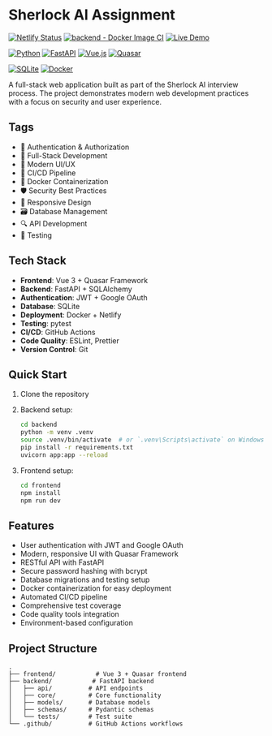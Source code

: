 # Sherlock AI Assignment

[![Netlify Status](https://api.netlify.com/api/v1/badges/f3b0f434-f04e-498d-848c-91d228c28fa9/deploy-status)](https://app.netlify.com/sites/sherlockai/deploys)
[![backend - Docker Image CI](https://github.com/LOCKhart07/sherlock-ai-assignment/actions/workflows/backend-build-and-deploy.yaml/badge.svg)](https://github.com/LOCKhart07/sherlock-ai-assignment/actions/workflows/backend-build-and-deploy.yaml)
[![Live Demo](https://img.shields.io/badge/Live%20Demo-sherlockai.lockhart.in-blue?style=flat&logo=globe)](https://sherlockai.lockhart.in/)

[![Python](https://img.shields.io/badge/python-3.9+-blue.svg)](https://www.python.org/downloads/)
[![FastAPI](https://img.shields.io/badge/FastAPI-0.100.0-green.svg)](https://fastapi.tiangolo.com/)
[![Vue.js](https://img.shields.io/badge/Vue.js-3.x-4FC08D.svg?logo=vue.js)](https://vuejs.org/)
[![Quasar](https://img.shields.io/badge/Quasar-2.x-1976D2.svg?logo=quasar)](https://quasar.dev/)

[![SQLite](https://img.shields.io/badge/SQLite-3.x-003B57.svg?logo=sqlite)](https://www.sqlite.org/)
[![Docker](https://img.shields.io/badge/Docker-20.10+-2496ED.svg?logo=docker)](https://www.docker.com/)

A full-stack web application built as part of the Sherlock AI interview process. The project demonstrates modern web development practices with a focus on security and user experience.

## Tags

- 🔐 Authentication & Authorization
- 🚀 Full-Stack Development
- 🎨 Modern UI/UX
- 🔄 CI/CD Pipeline
- 🐳 Docker Containerization
- 🛡️ Security Best Practices
- 📱 Responsive Design
- 🗃️ Database Management
- 🔍 API Development
- 🧪 Testing

## Tech Stack

- **Frontend**: Vue 3 + Quasar Framework
- **Backend**: FastAPI + SQLAlchemy
- **Authentication**: JWT + Google OAuth
- **Database**: SQLite
- **Deployment**: Docker + Netlify
- **Testing**: pytest
- **CI/CD**: GitHub Actions
- **Code Quality**: ESLint, Prettier
- **Version Control**: Git

## Quick Start

1. Clone the repository
2. Backend setup:
   ```bash
   cd backend
   python -m venv .venv
   source .venv/bin/activate  # or `.venv\Scripts\activate` on Windows
   pip install -r requirements.txt
   uvicorn app:app --reload
   ```

3. Frontend setup:
   ```bash
   cd frontend
   npm install
   npm run dev
   ```

## Features

- User authentication with JWT and Google OAuth
- Modern, responsive UI with Quasar Framework
- RESTful API with FastAPI
- Secure password hashing with bcrypt
- Database migrations and testing setup
- Docker containerization for easy deployment
- Automated CI/CD pipeline
- Comprehensive test coverage
- Code quality tools integration
- Environment-based configuration

## Project Structure

```
.
├── frontend/           # Vue 3 + Quasar frontend
├── backend/           # FastAPI backend
│   ├── api/          # API endpoints
│   ├── core/         # Core functionality
│   ├── models/       # Database models
│   ├── schemas/      # Pydantic schemas
│   └── tests/        # Test suite
└── .github/          # GitHub Actions workflows
```
